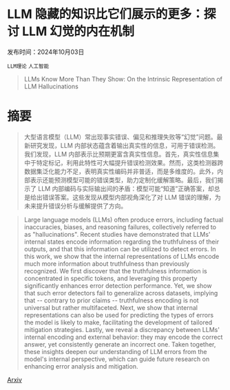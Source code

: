 # LLM 隐藏的知识比它们展示的更多：探讨 LLM 幻觉的内在机制

发布时间：2024年10月03日

`LLM理论` `人工智能`

> LLMs Know More Than They Show: On the Intrinsic Representation of LLM Hallucinations

# 摘要

> 大型语言模型（LLM）常出现事实错误、偏见和推理失败等“幻觉”问题。最新研究发现，LLM 内部状态蕴含着输出真实性的信息，可用于错误检测。我们发现，LLM 内部表示比预期更富含真实性信息。首先，真实性信息集中于特定标记，利用此特性可大幅提升错误检测效果。然而，这类检测器跨数据集泛化能力不足，表明真实性编码并非普适，而是多维度的。此外，内部表示还能预测模型可能的错误类型，助力定制化缓解策略。最后，我们揭示了 LLM 内部编码与实际输出间的矛盾：模型可能“知道”正确答案，却总是给出错误答案。这些发现从模型内部视角深化了对 LLM 错误的理解，为未来提升错误分析与缓解提供了方向。

> Large language models (LLMs) often produce errors, including factual inaccuracies, biases, and reasoning failures, collectively referred to as "hallucinations". Recent studies have demonstrated that LLMs' internal states encode information regarding the truthfulness of their outputs, and that this information can be utilized to detect errors. In this work, we show that the internal representations of LLMs encode much more information about truthfulness than previously recognized. We first discover that the truthfulness information is concentrated in specific tokens, and leveraging this property significantly enhances error detection performance. Yet, we show that such error detectors fail to generalize across datasets, implying that -- contrary to prior claims -- truthfulness encoding is not universal but rather multifaceted. Next, we show that internal representations can also be used for predicting the types of errors the model is likely to make, facilitating the development of tailored mitigation strategies. Lastly, we reveal a discrepancy between LLMs' internal encoding and external behavior: they may encode the correct answer, yet consistently generate an incorrect one. Taken together, these insights deepen our understanding of LLM errors from the model's internal perspective, which can guide future research on enhancing error analysis and mitigation.

[Arxiv](https://arxiv.org/abs/2410.02707)